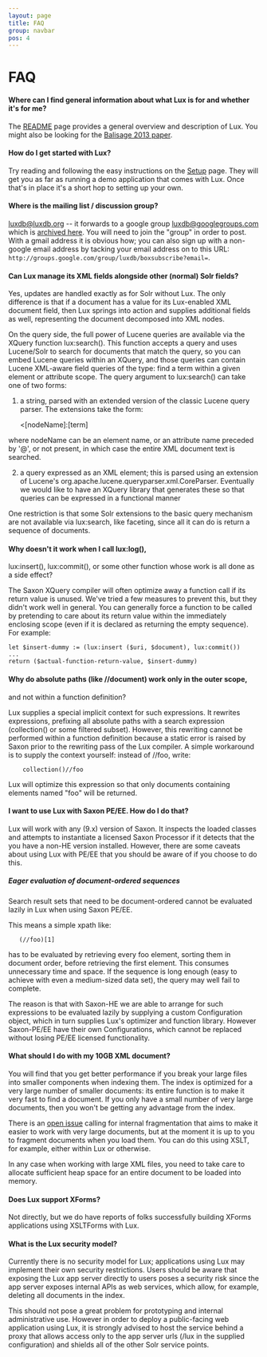 ```yaml
---
layout: page
title: FAQ
group: navbar
pos: 4
---
```

# FAQ #

#### Where can I find general information about what Lux is for and whether it's for me?

The [README](Readme.md) page provides a general overview and description of Lux.  You might also be looking
for the [Balisage 2013 paper](http://www.balisage.net/Proceedings/vol10/html/Sokolov01/BalisageVol10-Sokolov01.html).

#### How do I get started with Lux?

Try reading and following the easy instructions on the [Setup](Setup.md) page.  They will get you as far as running a 
demo application that comes with Lux.  Once that's in place it's a short hop to setting up your own.

#### Where is the mailing list / discussion group?

luxdb@luxdb.org -- it forwards to a google group luxdb@googlegroups.com which is [archived here](https://groups.google.com/forum/?fromgroups#!forum/luxdb).  You will need to join the "group" in order to post.  With a gmail address it is obvious how; you can also sign up with a non-google email address by tacking your email address on to this URL: `http://groups.google.com/group/luxdb/boxsubscribe?email=`.

#### Can Lux manage its XML fields alongside other (normal) Solr fields?

Yes, updates are handled exactly as for Solr without Lux.  The only
difference is that if a document has a value for its Lux-enabled XML
document field, then Lux springs into action and supplies additional fields
as well, representing the document decomposed into XML nodes.

On the query side, the full power of Lucene queries are available via the
XQuery function lux:search().  This function accepts a query and uses
Lucene/Solr to search for documents that match the query, so you can embed
Lucene queries within an XQuery, and those queries can contain Lucene
XML-aware field queries of the type: find a term within a given element or
attribute scope.  The query argument to lux:search() can take one of two
forms:

1) a string, parsed with an extended version of the classic Lucene query parser.  The extensions take the form:

     <[nodeName]:[term]

where nodeName can be an element name, or an attribute name preceded by '@', or not present, in which case the entire XML document text is searched.

2) a query expressed as an XML element; this is parsed using an extension of Lucene's org.apache.lucene.queryparser.xml.CoreParser.  Eventually we would like to have an XQuery library that generates these so that queries can be expressed in a functional manner

One restriction is that some Solr extensions to the basic query mechanism
are not available via lux:search, like faceting, since all it can do is
return a sequence of documents.

#### Why doesn't it work when I call lux:log(), ####
lux:insert(), lux:commit(),
or some other function whose work is all done as a side effect?

The Saxon XQuery compiler will often optimize away a function call if its
return value is unused. We've tried a few measures to prevent this, but
they didn't work well in general.  You can generally force a function to be
called by pretending to care about its return value within the immediately
enclosing scope (even if it is declared as returning the empty sequence).
For example:

    let $insert-dummy := (lux:insert ($uri, $document), lux:commit())
    ...
    return ($actual-function-return-value, $insert-dummy)

#### Why do absolute paths (like //document) work only in the outer scope, ####
and not within a function definition?

Lux supplies a special implicit context for such expressions.  It rewrites
expressions, prefixing all absolute paths with a search expression
(collection() or some filtered subset). However, this rewriting cannot be
performed within a function definition because a static error is raised by
Saxon prior to the rewriting pass of the Lux compiler.  A simple workaround 
is to supply the context yourself: instead of //foo, write:

        collection()//foo

Lux will optimize this expression so that only documents containing
elements named "foo" will be returned.

#### I want to use Lux with Saxon PE/EE.  How do I do that? ####

Lux will work with any (9.x) version of Saxon.  It inspects the loaded
classes and attempts to instantiate a licensed Saxon Processor if it
detects that the you have a non-HE version installed.  However, there are
some caveats about using Lux with PE/EE that you should be aware of if you
choose to do this.

##### Eager evaluation of document-ordered sequences #####

Search result sets that need to be document-ordered cannot be evaluated
lazily in Lux when using Saxon PE/EE.

This means a simple xpath like:

       (//foo)[1]

has to be evaluated by retrieving every foo element, sorting them in
document order, before retrieving the first element.  This consumes
unnecessary time and space.  If the sequence is long enough (easy to
achieve with even a medium-sized data set), the query may well fail to
complete.

The reason is that with Saxon-HE we are able to arrange for such
expressions to be evaluated lazily by supplying a custom Configuration
object, which in turn supplies Lux's optimizer and function library.
However Saxon-PE/EE have their own Configurations, which cannot be replaced
without losing PE/EE licensed functionality.

#### What should I do with my 10GB XML document?

You will find that you get better performance if you break your large files into smaller components when indexing them.  The index is optimized for a very large number of smaller documents: its entire function is to make it very fast to find a document. If you only have a small number of very large documents, then you won't be getting any advantage from the index.

There is an [open issue](http://issues.luxdb.org/browse/LUX-3) calling for internal fragmentation that aims to make it easier to work with very large documents, but at the moment it is up to you to fragment documents when you load them.  You can do this using XSLT, for example, either within Lux or otherwise.

In any case when working with large XML files, you need to take care to allocate sufficient heap space for an entire document to be loaded into memory.

#### Does Lux support XForms? ####

Not directly, but we do have reports of folks successfully building XForms applications using XSLTForms with Lux.

#### What is the Lux security model? ####

Currently there is no security model for Lux; applications using Lux may
implement their own security restrictions.  Users should be aware that
exposing the Lux app server directly to users poses a security risk since
the app server exposes internal APIs as web services, which allow, for
example, deleting all documents in the index.

This should not pose a great problem for prototyping and internal
administrative use.  However in order to deploy a public-facing web
application using Lux, it is strongly advised to host the service behind a
proxy that allows access only to the app server urls (/lux in the supplied
configuration) and shields all of the other Solr service points.
